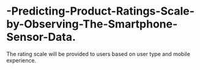 # -Predicting-Product-Ratings-Scale-by-Observing-The-Smartphone-Sensor-Data.
The rating scale will be provided to users based on user type and mobile experience.

